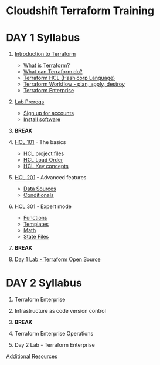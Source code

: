 # Cloudshift Terraform Training

# DAY 1 Syllabus

1. [Introduction to Terraform](docs/introduction.md)
    * [What is Terraform?](docs/introduction.md#1-what-is-terraform)
    * [What can Terraform do?](docs/introduction.md#2-what-can-terraform-do)
    * [Terraform HCL (Hashicorp Language)](docs/introduction.md#3-what-is-hcl-hashicorp-language)
    * [Terraform Workflow - plan, apply, destroy](docs/introduction.md#4-workflows-matter)
    * [Terraform Enterprise](docs/introduction.md#5-terraform-enterprise)
    
2. [Lab Prereqs](docs/prereqs.md)
    * [Sign up for accounts](docs/prereqs.md#sign-up-for-accounts)
    * [Install software](docs/prereqs.md#install-software)
    
3. **BREAK**
    
4. [HCL 101](docs/hcl101.md) - The basics
    * [HCL project files](docs/hcl101.md#hcl-project-files)
    * [HCL Load Order](docs/hcl101.md#hcl-load-order)
    * [HCL Key concepts](docs/hcl101.md#terraform-hcl-key-concepts)

5. [HCL 201](docs/hcl201.md) - Advanced features
    * [Data Sources](docs/hcl201.md#data-sources)
    * [Conditionals](docs/hcl201.md#conditionals)

6. [HCL 301](docs/hcl301.md) - Expert mode
    * [Functions](docs/hcl301.md#built-in-functions)
    * [Templates](docs/hcl301.md#templates)
    * [Math](docs/hcl301.md#math)
    * [State Files](docs/hcl301.md#state-files)
    
7. **BREAK**

8. [Day 1 Lab - Terraform Open Source](labs/lab1.md)

# DAY 2 Syllabus
    
1. Terraform Enterprise

2. Infrastructure as code version control

3. **BREAK**

4. Terraform Enterprise Operations

5. Day 2 Lab - Terraform Enterprise
    
[Additional Resources](docs/resources.md)


    